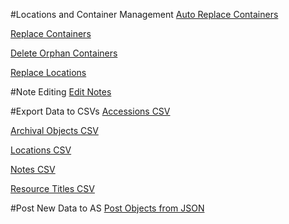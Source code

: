 #Locations and Container Management
[Auto Replace Containers](https://github.com/RockefellerArchiveCenter/scripts/blob/master/archivesspace/asAutoReplaceContainers.py)

[Replace Containers](https://github.com/RockefellerArchiveCenter/scripts/blob/master/archivesspace/asReplaceContainers.py)

[Delete Orphan Containers](https://github.com/RockefellerArchiveCenter/scripts/blob/master/archivesspace/asDeleteOrphanContainers.py)

[Replace Locations](https://github.com/RockefellerArchiveCenter/scripts/blob/master/archivesspace/asReplaceLocations.py)

#Note Editing
[Edit Notes](https://github.com/RockefellerArchiveCenter/scripts/blob/master/archivesspace/advancedNoteEdit.py)

#Export Data to CSVs
[Accessions CSV](https://github.com/RockefellerArchiveCenter/scripts/blob/master/archivesspace/asCSV-accessions.py)

[Archival Objects CSV](https://github.com/RockefellerArchiveCenter/scripts/blob/master/archivesspace/asCSV-archivalObjects.py)

[Locations CSV](https://github.com/RockefellerArchiveCenter/scripts/blob/master/archivesspace/asCSV-locations.py)

[Notes CSV](https://github.com/RockefellerArchiveCenter/scripts/blob/master/archivesspace/asCSV-notes.py)

[Resource Titles CSV](https://github.com/RockefellerArchiveCenter/scripts/blob/master/archivesspace/asCSV-titles.py)

#Post New Data to AS
[Post Objects from JSON](https://github.com/RockefellerArchiveCenter/scripts/blob/master/archivesspace/post_objects.py)

